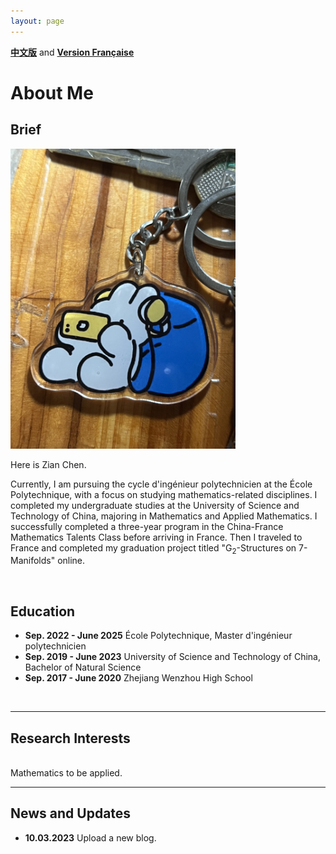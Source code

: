 ```yaml
---
layout: page
---
```


**[中文版](https://zian-chen.github.io/zh/)** and **[Version Française](https://zian-chen.github.io/fr/)**

# About Me

## Brief

<img src="/images/again.JPG" class="floatpic" width="360" height="480">

Here is Zian Chen.

Currently, I am pursuing the cycle d'ingénieur polytechnicien at the École Polytechnique, with a focus on studying mathematics-related disciplines. I completed my undergraduate studies at the University of Science and Technology of China, majoring in Mathematics and Applied Mathematics. I successfully completed a three-year program in the China-France Mathematics Talents Class before arriving in France. Then I traveled to France and completed my graduation project titled "G<sub>2</sub>-Structures on 7-Manifolds" online.

<br>

## Education

- **Sep. 2022 - June 2025** École Polytechnique, Master d'ingénieur polytechnicien
- **Sep. 2019 - June 2023** University of Science and Technology of China, Bachelor of Natural Science
- **Sep. 2017 - June 2020** Zhejiang Wenzhou High School

<br>

---

## Research Interests

<br> Mathematics to be applied.

---

## News and Updates

 - **10.03.2023** Upload a new blog.

<br>
